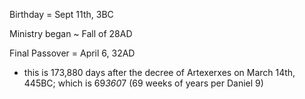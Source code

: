 Birthday = Sept 11th, 3BC


Ministry began ~ Fall of 28AD


Final Passover = April 6, 32AD
- this is 173,880 days after the decree of Artexerxes on March 14th, 445BC; which is 69*360*7 (69 weeks of years per Daniel 9)
